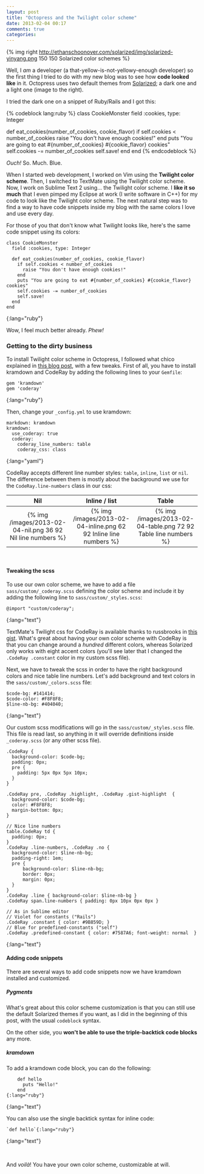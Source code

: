 ```yaml
---
layout: post
title: "Octopress and the Twilight color scheme"
date: 2013-02-04 00:17
comments: true
categories: 
---
```


{% img right http://ethanschoonover.com/solarized/img/solarized-yinyang.png 150 150 Solarized color schemes %}

Well, I *am* a developer (a that-yellow-is-not-yellowy-enough developer) so the first thing I tried to do with my new blog was to see how **code looked like** in it.
Octopress uses two default themes from [Solarized](http://ethanschoonover.com/solarized); a dark one and a light one (image to the right).

I tried the dark one on a snippet of Ruby/Rails and I got this:

{% codeblock lang:ruby %}
class CookieMonster
  field :cookies, type: Integer
  
  def eat_cookies(number_of_cookies, cookie_flavor)
    if self.cookies < number_of_cookies
      raise "You don't have enough cookies!"
    end
    puts "You are going to eat #{number_of_cookies} #{cookie_flavor} cookies"
    self.cookies -= number_of_cookies
    self.save!
  end
end
{% endcodeblock %}

*Ouch!* So. Much. Blue.

When I started web development, I worked on Vim using the **Twilight color scheme**. Then, I switched to TextMate using the Twilight color scheme. Now, I work on Sublime Text 2 using... the Twilight color scheme. I **like it so much** that I even pimped my Eclipse at work (I write software in C++) for my code to look like the Twilight color scheme. The next natural step was to find a way to have code snippets inside my blog with the same colors I love and use every day.

For those of you that don't know what Twilight looks like, here's the same code snippet using its colors:

    class CookieMonster
      field :cookies, type: Integer
      
      def eat_cookies(number_of_cookies, cookie_flavor)
        if self.cookies < number_of_cookies
          raise "You don't have enough cookies!"
        end
        puts "You are going to eat #{number_of_cookies} #{cookie_flavor} cookies"
        self.cookies -= number_of_cookies
        self.save!
      end
    end
{:lang="ruby"}

Wow, I feel much better already. *Phew!*


### Getting to the dirty business

To install Twilight color scheme in Octopress, I followed what chico explained in [this blog post](http://oblita.com/blog/2012/07/06/octopress-with-mathjax-by-kramdown/), with a few tweaks.
First of all, you have to install kramdown and CodeRay by adding the following lines to your `Gemfile`:

    gem 'kramdown'
    gem 'coderay'
{:lang="ruby"}

Then, change your `_config.yml` to use kramdown:

    markdown: kramdown
    kramdown:
      use_coderay: true
      coderay:
        coderay_line_numbers: table
        coderay_css: class
{:lang="yaml"}

CodeRay accepts different line number styles: `table`, `inline`, `list` or `nil`. The difference between them is mostly about the background we use for the `CodeRay.line-numbers` class in our css: 

|                              Nil                            |                              Inline / list                        |                            Table                                |
| :---: | :---: | :---: |
| {% img /images/2013-02-04-nil.png 36 92 Nil line numbers %} | {% img /images/2013-02-04-inline.png 62 92 Inline line numbers %} | {% img /images/2013-02-04-table.png 72 92 Table line numbers %} |

<br/>

#### Tweaking the scss

To use our own color scheme, we have to add a file `sass/custom/_coderay.scss` defining the color scheme and include it by adding the following line to `sass/custom/_styles.scss`:

    @import "custom/coderay";
{:lang="text"}

TextMate's Twilight css for CodeRay is available thanks to russbrooks in [this gist](https://gist.github.com/2906599). What's great about having your own color scheme with CodeRay is that you can change around a *hundred* different colors, whereas Solarized only works with eight accent colors (you'll see later that I changed the `.CodeRay .constant` color in my custom scss file).

Next, we have to tweak the scss in order to have the right background colors and nice table line numbers. Let's add background and text colors in the `sass/custom/_colors.scss` file:

    $code-bg: #141414;
    $code-color: #F8F8F8;
    $line-nb-bg: #404040;
{:lang="text"}

Our custom scss modifications will go in the `sass/custom/_styles.scss` file. This file is read last, so anything in it will override definitions inside `_coderay.scss` (or any other scss file).

    .CodeRay {
      background-color: $code-bg;
      padding: 0px;
      pre {
        padding: 5px 0px 5px 10px;
      }
    }

    .CodeRay pre, .CodeRay .highlight, .CodeRay .gist-highlight  {
      background-color: $code-bg;
      color: #F8F8F8;
      margin-bottom: 0px;
    }

    // Nice line numbers
    table.CodeRay td {
      padding: 0px;
    }
    .CodeRay .line-numbers, .CodeRay .no {
      background-color: $line-nb-bg;
      padding-right: 1em;
      pre {
          background-color: $line-nb-bg;
          border: 0px;
          margin: 0px;
      }
    }
    .CodeRay .line { background-color: $line-nb-bg }
    .CodeRay span.line-numbers { padding: 0px 10px 0px 0px }

    // As in Sublime editor
    // Violet for constants ("Rails")
    .CodeRay .constant { color: #9B859D; }
    // Blue for predefined-constants ("self")
    .CodeRay .predefined-constant { color: #7587A6; font-weight: normal  }
{:lang="text"}

#### Adding code snippets

There are several ways to add code snippets now we have kramdown installed and customized.

##### Pygments

What's great about this color scheme customization is that you can still use the default Solarized themes if you want, as I did in the beginning of this post, with the usual `codeblock` syntax.

On the other side, you **won't be able to use the triple-backtick code blocks** any more.

##### kramdown

To add a kramdown code block, you can do the following:

        def hello
          puts "Hello!"
        end
    {:lang="ruby"}
{:lang="text"}

You can also use the single backtick syntax for inline code:

    `def hello`{:lang="ruby"}
{:lang="text"}

<br/>

And *voilà*! You have your own color scheme, customizable at will. 

